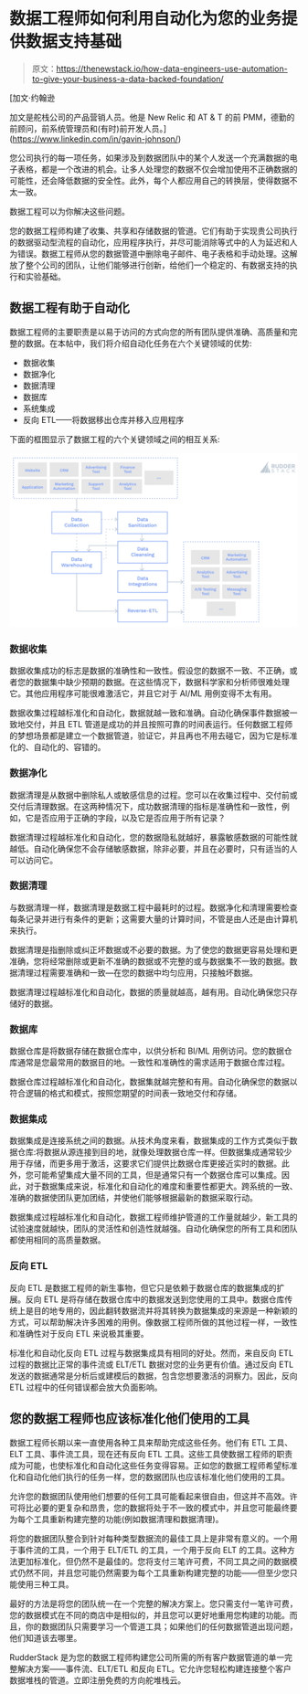 # 数据工程师如何利用自动化为您的业务提供数据支持基础

> 原文：<https://thenewstack.io/how-data-engineers-use-automation-to-give-your-business-a-data-backed-foundation/>

[](https://www.linkedin.com/in/gavin-johnson/)

 [加文·约翰逊

加文是舵栈公司的产品营销人员。他是 New Relic 和 AT & T 的前 PMM，德勤的前顾问，前系统管理员和(有时)前开发人员。](https://www.linkedin.com/in/gavin-johnson/) [](https://www.linkedin.com/in/gavin-johnson/)

您公司执行的每一项任务，如果涉及到数据团队中的某个人发送一个充满数据的电子表格，都是一个改进的机会。让多人处理您的数据不仅会增加使用不正确数据的可能性，还会降低数据的安全性。此外，每个人都应用自己的转换层，使得数据不太一致。

数据工程可以为你解决这些问题。

您的数据工程师构建了收集、共享和存储数据的管道。它们有助于实现贵公司执行的数据驱动型流程的自动化，应用程序执行，并尽可能消除等式中的人为延迟和人为错误。数据工程师从您的数据管道中删除电子邮件、电子表格和手动处理。这解放了整个公司的团队，让他们能够进行创新，给他们一个稳定的、有数据支持的执行和实验基础。

## 数据工程有助于自动化

数据工程师的主要职责是以易于访问的方式向您的所有团队提供准确、高质量和完整的数据。在本帖中，我们将介绍自动化任务在六个关键领域的优势:

*   数据收集
*   数据净化
*   数据清理
*   数据库
*   系统集成
*   反向 ETL——将数据移出仓库并移入应用程序

下面的框图显示了数据工程的六个关键领域之间的相互关系:

[![](img/c9fdc6791f01b4a19b8bd498bc87c8ee.png)](https://cdn.thenewstack.io/media/2021/04/3c8917d1-screen-shot-2021-04-14-at-5.59.02-am.png)

### 数据收集

数据收集成功的标志是数据的准确性和一致性。假设您的数据不一致、不正确，或者您的数据集中缺少预期的数据。在这些情况下，数据科学家和分析师很难处理它。其他应用程序可能很难激活它，并且它对于 AI/ML 用例变得不太有用。

数据收集过程越标准化和自动化，数据就越一致和准确。自动化确保事件数据被一致地交付，并且 ETL 管道是成功的并且按照可靠的时间表运行。任何数据工程师的梦想场景都是建立一个数据管道，验证它，并且再也不用去碰它，因为它是标准化的、自动化的、容错的。

### 数据净化

数据清理是从数据中删除私人或敏感信息的过程。您可以在收集过程中、交付前或交付后清理数据。在这两种情况下，成功数据清理的指标是准确性和一致性，例如，它是否应用于正确的字段，以及它是否应用于所有记录？

数据清理过程越标准化和自动化，您的数据隐私就越好，暴露敏感数据的可能性就越低。自动化确保您不会存储敏感数据，除非必要，并且在必要时，只有适当的人可以访问它。

### 数据清理

与数据清理一样，数据清理是数据工程中最耗时的过程。数据净化和清理需要检查每条记录并进行有条件的更新；这需要大量的计算时间，不管是由人还是由计算机来执行。

数据清理是指删除或纠正坏数据或不必要的数据。为了使您的数据更容易处理和更准确，您将经常删除或更新不准确的数据或不完整的或与数据集不一致的数据。数据清理过程需要准确和一致—在您的数据中均匀应用，只接触坏数据。

数据清理过程越标准化和自动化，数据的质量就越高，越有用。自动化确保您只存储好的数据。

### 数据库

数据仓库是将数据存储在数据仓库中，以供分析和 BI/ML 用例访问。您的数据仓库通常是您最常用的数据目的地。一致性和准确性的需求适用于数据仓库过程。

数据仓库过程越标准化和自动化，数据集就越完整和有用。自动化确保您的数据以符合逻辑的格式和模式，按照您期望的时间表一致地交付和存储。

### 数据集成

数据集成是连接系统之间的数据。从技术角度来看，数据集成的工作方式类似于数据仓库:将数据从源连接到目的地，就像处理数据仓库一样。但数据集成通常较少用于存储，而更多用于激活，这要求它们提供比数据仓库更接近实时的数据。此外，您可能希望集成大量不同的工具，但是通常只有一个数据仓库可以集成。因此，对于数据集成来说，标准化和自动化的难度和重要性都更大。跨系统的一致、准确的数据使团队更加团结，并使他们能够根据最新的数据采取行动。

数据集成过程越标准化和自动化，数据工程师维护管道的工作量就越少，新工具的试验速度就越快，团队的灵活性和创造性就越强。自动化确保您的所有工具和团队都使用相同的高质量数据。

### 反向 ETL

反向 ETL 是数据工程师的新生事物，但它只是依赖于数据仓库的数据集成的扩展。反向 ETL 是将存储在数据仓库中的数据发送到您使用的工具中。数据仓库传统上是目的地专用的，因此翻转数据流并将其转换为数据集成的来源是一种新颖的方式，可以帮助解决许多困难的用例。像数据工程师所做的其他过程一样，一致性和准确性对于反向 ETL 来说极其重要。

标准化和自动化反向 ETL 过程与数据集成具有相同的好处。然而，来自反向 ETL 过程的数据比正常的事件流或 ELT/ETL 数据对您的业务更有价值。通过反向 ETL 发送的数据通常是分析后或建模后的数据，包含您想要激活的洞察力。因此，反向 ETL 过程中的任何错误都会放大负面影响。

## 您的数据工程师也应该标准化他们使用的工具

数据工程师长期以来一直使用各种工具来帮助完成这些任务。他们有 ETL 工具、ELT 工具、事件流工具，现在还有反向 ETL 工具。这些工具使数据工程师的职责成为可能，也使标准化和自动化这些任务变得容易。正如您的数据工程师希望标准化和自动化他们执行的任务一样，您的数据团队也应该标准化他们使用的工具。

允许您的数据团队使用他们想要的任何工具可能看起来很自由，但这并不高效。许可将比必要的更复杂和昂贵，您的数据将处于不一致的模式中，并且您可能最终要为每个工具重新构建完整的功能(例如数据清理和数据清理)。

将您的数据团队整合到针对每种类型数据流的最佳工具上是非常有意义的。一个用于事件流的工具，一个用于 ELT/ETL 的工具，一个用于反向 ELT 的工具。这种方法更加标准化，但仍然不是最佳的。您将支付三笔许可费，不同工具之间的数据模式仍然不同，并且您可能仍然需要为每个工具重新构建完整的功能——但至少您只能使用三种工具。

最好的方法是将您的团队统一在一个完整的解决方案上。您只需支付一笔许可费，您的数据模式在不同的商店中是相似的，并且您可以更好地重用您构建的功能。而且，你的数据团队只需要学习一个管道工具；如果他们的任何数据管道出现问题，他们知道该去哪里。

RudderStack 是为您的数据工程师构建您公司所需的所有客户数据管道的单一完整解决方案——事件流、ELT/ETL 和反向 ETL。它允许您轻松构建连接整个客户数据堆栈的管道。立即注册免费的方向舵堆栈云。

<svg xmlns:xlink="http://www.w3.org/1999/xlink" viewBox="0 0 68 31" version="1.1"><title>Group</title> <desc>Created with Sketch.</desc></svg>